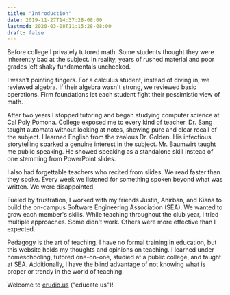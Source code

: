 ```yaml
---
title: "Introduction"
date: 2019-11-27T14:37:28-08:00
lastmod: 2020-03-08T11:15:28-08:00
draft: false
---
```


Before college I privately tutored math. Some students thought they were inherently bad at the subject. In reality, years of rushed material and poor grades left shaky fundamentals unchecked. 

I wasn't pointing fingers. For a calculus student, instead of diving in, we reviewed algebra. If their algebra wasn't strong, we reviewed basic operations. Firm foundations let each student fight their pessimistic view of math.

After two years I stopped tutoring and began studying computer science at Cal Poly Pomona. College exposed me to every kind of teacher. Dr. Sang taught automata without looking at notes, showing pure and clear recall of the subject. I learned English from the zealous Dr. Golden. His infectious storytelling sparked a genuine interest in the subject. Mr. Baumwirt taught me public speaking. He showed speaking as a standalone skill instead of one stemming from PowerPoint slides.

I also had forgettable teachers who recited from slides. We read faster than they spoke. Every week we listened for something spoken beyond what was written. We were disappointed.

Fueled by frustration, I worked with my friends Justin, Anirban, and Kiana to build the on-campus Software Engineering Association (SEA). We wanted to grow each member's skills. While teaching throughout the club year, I tried multiple approaches. Some didn't work. Others were more effective than I expected.

Pedagogy is the art of teaching. I have no formal training in education, but this website holds my thoughts and opinions on teaching. I learned under homeschooling, tutored one-on-one, studied at a public college,  and taught at SEA. Additionally, I have the blind advantage of not knowing what is proper or trendy in the world of teaching.

Welcome to [erudio.us](..) ("educate us")!